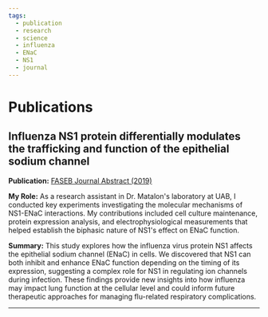 ```yaml
---
tags:
  - publication
  - research
  - science
  - influenza
  - ENaC
  - NS1
  - journal
---
```


# Publications

## Influenza NS1 protein differentially modulates the trafficking and function of the epithelial sodium channel

**Publication:** [FASEB Journal Abstract (2019)](https://faseb.onlinelibrary.wiley.com/doi/abs/10.1096/fasebj.2019.33.1_supplement.549.5)

**My Role:** As a research assistant in Dr. Matalon's laboratory at UAB, I conducted key experiments investigating the molecular mechanisms of NS1-ENaC interactions. My contributions included cell culture maintenance, protein expression analysis, and electrophysiological measurements that helped establish the biphasic nature of NS1's effect on ENaC function.

**Summary:**
This study explores how the influenza virus protein NS1 affects the epithelial sodium channel (ENaC) in cells. We discovered that NS1 can both inhibit and enhance ENaC function depending on the timing of its expression, suggesting a complex role for NS1 in regulating ion channels during infection. These findings provide new insights into how influenza may impact lung function at the cellular level and could inform future therapeutic approaches for managing flu-related respiratory complications.

---
